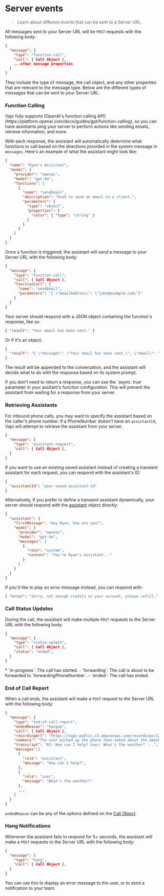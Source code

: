 # Server events

> Learn about different events that can be sent to a Server URL.

All messages sent to your Server URL will be `POST` requests with the following body:

```json
{
  "message": {
    "type": "function-call",
    "call": { Call Object },
    ...other message properties
  }
}
```

They include the type of message, the call object, and any other properties that are relevant to the message type. Below are the different types of messages that can be sent to your Server URL.

### Function Calling

<Info>
  Vapi fully supports [OpenAI's function calling
  API](https://platform.openai.com/docs/guides/gpt/function-calling), so you can have assistants
  ping your server to perform actions like sending emails, retrieve information, and more.
</Info>

With each response, the assistant will automatically determine what functions to call based on the directions provided in the system message in `messages`. Here's an example of what the assistant might look like:

```json
{
  "name": "Ryan's Assistant",
  "model": {
    "provider": "openai",
    "model": "gpt-4o",
    "functions": [
      {
        "name": "sendEmail",
        "description": "Used to send an email to a client.",
        "parameters": {
          "type": "object",
          "properties": {
            "color": { "type": "string" }
          }
        }
      }
    ]
  }
}
```

Once a function is triggered, the assistant will send a message to your Server URL with the following body:

```json
{
  "message": {
    "type": "function-call",
    "call": { Call Object },
    "functionCall": {
      "name": "sendEmail",
      "parameters": "{ \"emailAddress\": \"john@example.com\"}"
    }
  }
}
```

Your server should respond with a JSON object containing the function's response, like so:

```json
{ "result": "Your email has been sent." }
```

Or if it's an object:

```json
{
  "result": "{ \"message\": \"Your email has been sent.\", \"email\": \"test@email.com\" }"
}
```

The result will be appended to the conversation, and the assistant will decide what to do with the response based on its system prompt.

<Note>
  If you don't need to return a response, you can use the `async: true` parameter in your assitant's
  function configuration. This will prevent the assistant from waiting for a response from your
  server.
</Note>

### Retrieving Assistants

For inbound phone calls, you may want to specify the assistant based on the caller's phone number. If a PhoneNumber doesn't have an `assistantId`, Vapi will attempt to retrieve the assistant from your server.

```json
{
  "message": {
    "type": "assistant-request",
    "call": { Call Object },
  }
}
```

If you want to use an existing saved assistant instead of creating a transient assistant for each request, you can respond with the assistant's ID:

```json
{
  "assistantId": "your-saved-assistant-id"
}
```

Alternatively, if you prefer to define a transient assistant dynamically, your server should respond with the [assistant](/api-reference/webhooks/server-message#response.body.messageResponse.Server%20Message%20Response%20Assistant%20Request.assistant) object directly:

```json
{
  "assistant": {
    "firstMessage": "Hey Ryan, how are you?",
    "model": {
      "provider": "openai",
      "model": "gpt-4o",
      "messages": [
        {
          "role": "system",
          "content": "You're Ryan's assistant..."
        }
      ]
    }
  }
}
```

If you'd like to play an error message instead, you can respond with:

```json
{ "error": "Sorry, not enough credits on your account, please refill." }
```

### Call Status Updates

During the call, the assistant will make multiple `POST` requests to the Server URL with the following body:

```json
{
  "message": {
    "type": "status-update",
    "call": { Call Object },
    "status": "ended",
  }
}
```

<Card title="Status Events">
  * `in-progress`: The call has started. - `forwarding`: The call is about to be forwarded to
    `forwardingPhoneNumber`. - `ended`: The call has ended.
</Card>

### End of Call Report

When a call ends, the assistant will make a `POST` request to the Server URL with the following body:

```json
{
  "message": {
    "type": "end-of-call-report",
    "endedReason": "hangup",
    "call": { Call Object },
    "recordingUrl": "https://vapi-public.s3.amazonaws.com/recordings/1234.wav",
    "summary": "The user picked up the phone then asked about the weather...",
    "transcript": "AI: How can I help? User: What's the weather? ...",
    "messages":[
      {
        "role": "assistant",
        "message": "How can I help?",
      },
      {
        "role": "user",
        "message": "What's the weather?"
      },
      ...
    ]
  }
}
```

`endedReason` can be any of the options defined on the [Call Object](/api-reference/calls/get-call).

### Hang Notifications

Whenever the assistant fails to respond for 5+ seconds, the assistant will make a `POST` requests to the Server URL with the following body:

```json
{
  "message": {
    "type": "hang",
    "call": { Call Object },
  }
}
```

You can use this to display an error message to the user, or to send a notification to your team.